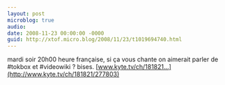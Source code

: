 ```yaml
---
layout: post
microblog: true
audio: 
date: 2008-11-23 00:00:00 -0000
guid: http://xtof.micro.blog/2008/11/23/t1019694740.html
---
```

mardi soir 20h00 heure française, si ça vous chante on aimerait parler de #tokbox et #videowiki ? bises. [www.kyte.tv/ch/181821...](http://www.kyte.tv/ch/181821/277803)
